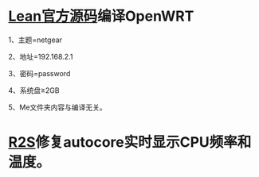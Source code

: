 # [Lean官方源码](https://github.com/coolsnowwolf/lede)编译OpenWRT

1、主题=netgear

2、地址=192.168.2.1

3、密码=password

4、系统盘≥2GB

5、Me文件夹内容与编译无关。

# [R2S](https://www.friendlyarm.com/index.php?route=product/product&path=69&product_id=282)修复autocore实时显示CPU频率和温度。
